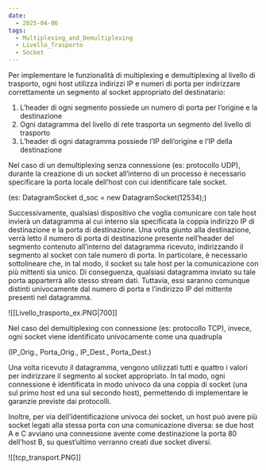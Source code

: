 ```yaml
---
date:
  - 2025-04-06
tags:
  - Multiplexing_and_Demultiplexing
  - Livello_Trasporto
  - Socket
---
```


Per implementare le funzionalità di multiplexing e demultiplexing al livello di trasporto, ogni host utilizza indirizzi IP e numeri di porta per indirizzare correttamente un segmento al socket appropriato del destinatario:
1. L’header di ogni segmento possiede un numero di porta per l’origine e la destinazione 
2. Ogni datagramma del livello di rete trasporta un segmento del livello di trasporto 
3. L’header di ogni datagramma possiede l’IP dell’origine e l’IP della destinazione
   
Nel caso di un demultiplexing senza connessione (es: protocollo UDP), durante la creazione di un socket all’interno di un processo è necessario specificare la porta locale dell’host con cui identificare tale socket.

(es: DatagramSocket d_soc = new DatagramSocket(12534);)

Successivamente, qualsiasi dispositivo che voglia comunicare con tale host invierà un datagramma al cui interno sia specificata la coppia indirizzo IP di destinazione e la porta di destinazione. Una volta giunto alla destinazione, verrà letto il numero di porta di destinazione presente nell’header del segmento contenuto all’interno del datagramma ricevuto, indirizzando il segmento al socket con tale numero di porta. In particolare, è necessario sottolineare che, in tal modo, il socket su tale host per la comunicazione con più mittenti sia unico. Di conseguenza, qualsiasi datagramma inviato su tale porta apparterrà allo stesso stream dati. Tuttavia, essi saranno comunque distinti univocamente dal numero di porta e l’indirizzo IP del mittente presenti nel datagramma.

![[Livello_trasporto_ex.PNG|700]]

Nel caso del demultiplexing con connessione (es: protocollo TCP), invece, ogni socket viene identificato univocamente come una quadrupla 

(IP_Orig., Porta_Orig., IP_Dest., Porta_Dest.) 

Una volta ricevuto il datagramma, vengono utilizzati tutti e quattro i valori per indirizzare il segmento al socket appropriato. In tal modo, ogni connessione è identificata in modo univoco da una coppia di socket (una sul primo host ed una sul secondo host), permettendo di implementare le garanzie previste dai protocolli. 

Inoltre, per via dell’identificazione univoca dei socket, un host può avere più socket legati alla stessa porta con una comunicazione diversa: se due host A e C avviano una connessione avente come destinazione la porta 80 dell’host B, su quest’ultimo verranno creati due socket diversi.

![[tcp_transport.PNG]]

